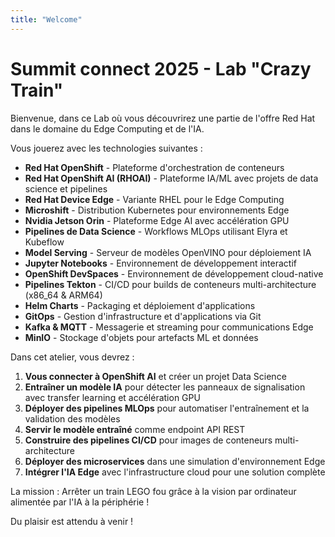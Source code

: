 ```yaml
---
title: "Welcome"
---
```


# Summit connect 2025 - Lab "Crazy Train"

Bienvenue, dans ce Lab où vous découvrirez une partie de l'offre Red Hat dans le domaine du Edge Computing et de l'IA.

Vous jouerez avec les technologies suivantes :

* **Red Hat OpenShift** - Plateforme d'orchestration de conteneurs
* **Red Hat OpenShift AI (RHOAI)** - Plateforme IA/ML avec projets de data science et pipelines
* **Red Hat Device Edge** - Variante RHEL pour le Edge Computing
* **Microshift** - Distribution Kubernetes pour environnements Edge
* **Nvidia Jetson Orin** - Plateforme Edge AI avec accélération GPU
* **Pipelines de Data Science** - Workflows MLOps utilisant Elyra et Kubeflow
* **Model Serving** - Serveur de modèles OpenVINO pour déploiement IA
* **Jupyter Notebooks** - Environnement de développement interactif
* **OpenShift DevSpaces** - Environnement de développement cloud-native
* **Pipelines Tekton** - CI/CD pour builds de conteneurs multi-architecture (x86_64 & ARM64)
* **Helm Charts** - Packaging et déploiement d'applications
* **GitOps** - Gestion d'infrastructure et d'applications via Git
* **Kafka & MQTT** - Messagerie et streaming pour communications Edge
* **MinIO** - Stockage d'objets pour artefacts ML et données

Dans cet atelier, vous devrez :

1. **Vous connecter à OpenShift AI** et créer un projet Data Science
2. **Entraîner un modèle IA** pour détecter les panneaux de signalisation avec transfer learning et accélération GPU
3. **Déployer des pipelines MLOps** pour automatiser l'entraînement et la validation des modèles
4. **Servir le modèle entraîné** comme endpoint API REST
5. **Construire des pipelines CI/CD** pour images de conteneurs multi-architecture
6. **Déployer des microservices** dans une simulation d'environnement Edge
7. **Intégrer l'IA Edge** avec l'infrastructure cloud pour une solution complète

La mission : Arrêter un train LEGO fou grâce à la vision par ordinateur alimentée par l'IA à la périphérie !

Du plaisir est attendu à venir !
